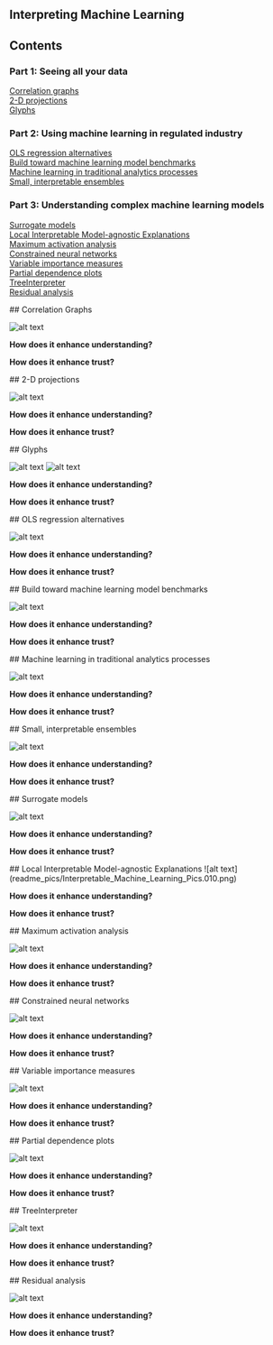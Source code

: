 ## Interpreting Machine Learning

## Contents

### Part 1: Seeing all your data
[Correlation graphs](#corr-graph)</br>
[2-D projections](#2d-proj)</br>
[Glyphs](#glyph)

### Part 2: Using machine learning in regulated industry
[OLS regression alternatives](#ols-alt)</br>
[Build toward machine learning model benchmarks](#ml-benchmark)</br>
[Machine learning in traditional analytics processes](#ml-process)</br>
[Small, interpretable ensembles](#small-ensembles)

### Part 3: Understanding complex machine learning models
[Surrogate models](#surr-mod)</br>
[Local Interpretable Model-agnostic Explanations](#lime)</br>
[Maximum activation analysis](#max-act)</br>
[Constrained neural networks](#constr-nn)</br>
[Variable importance measures](#var-imp)</br>
[Partial dependence plots](#par-dep)</br>
[TreeInterpreter](#treeint)</br>
[Residual analysis](#res-analysis)

<a name='corr-graph'/>
## Correlation Graphs

![alt text](readme_pics/Interpretable_Machine_Learning_Pics.001.png)

**How does it enhance understanding?**

**How does it enhance trust?**

<a name='2d-proj'/>
## 2-D projections

![alt text](readme_pics/Interpretable_Machine_Learning_Pics.002.png)

**How does it enhance understanding?**

**How does it enhance trust?**

<a name='glyph'/>
## Glyphs

![alt text](readme_pics/Interpretable_Machine_Learning_Pics.003.png)
![alt text](readme_pics/Interpretable_Machine_Learning_Pics.004.png)

**How does it enhance understanding?**

**How does it enhance trust?**

<a name='ols-alt'/>
## OLS regression alternatives

![alt text](readme_pics/Interpretable_Machine_Learning_Pics.005.png)

**How does it enhance understanding?**

**How does it enhance trust?**

<a name='ml-benchmark'/>
## Build toward machine learning model benchmarks

![alt text](readme_pics/Interpretable_Machine_Learning_Pics.006.png)

**How does it enhance understanding?**

**How does it enhance trust?**

<a name='ml-process'/>
## Machine learning in traditional analytics processes

![alt text](readme_pics/Interpretable_Machine_Learning_Pics.007.png)

**How does it enhance understanding?**

**How does it enhance trust?**

<a name='small-ensembles'/>
## Small, interpretable ensembles

![alt text](readme_pics/Interpretable_Machine_Learning_Pics.008.png)

**How does it enhance understanding?**

**How does it enhance trust?**

<a name='surr-mod'/>
## Surrogate models

![alt text](readme_pics/Interpretable_Machine_Learning_Pics.009.png)

**How does it enhance understanding?**

**How does it enhance trust?**

<a name='lime'/>
## Local Interpretable Model-agnostic Explanations
![alt text](readme_pics/Interpretable_Machine_Learning_Pics.010.png)

**How does it enhance understanding?**

**How does it enhance trust?**

<a name='max-act'/>
## Maximum activation analysis

![alt text](readme_pics/Interpretable_Machine_Learning_Pics.011.png)

**How does it enhance understanding?**

**How does it enhance trust?**

<a name='constr-nn'/>
## Constrained neural networks

![alt text](readme_pics/Interpretable_Machine_Learning_Pics.012.png)

**How does it enhance understanding?**

**How does it enhance trust?**

<a name='var-imp'/>
## Variable importance measures

![alt text](readme_pics/Interpretable_Machine_Learning_Pics.013.png)

**How does it enhance understanding?**

**How does it enhance trust?**

<a name='par-dep'/>
## Partial dependence plots

![alt text](readme_pics/Interpretable_Machine_Learning_Pics.014.png)

**How does it enhance understanding?**

**How does it enhance trust?**

<a name='treeint'/>
## TreeInterpreter

![alt text](readme_pics/Interpretable_Machine_Learning_Pics.015.png)

**How does it enhance understanding?**

**How does it enhance trust?**

<a name='res-analysis'/>
## Residual analysis

![alt text](readme_pics/Interpretable_Machine_Learning_Pics.016.png)

**How does it enhance understanding?**

**How does it enhance trust?**